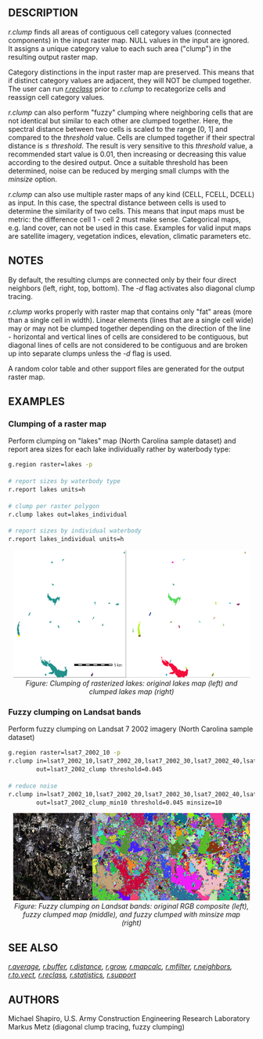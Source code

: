 ## DESCRIPTION

*r.clump* finds all areas of contiguous cell category values (connected
components) in the input raster map. NULL values in the input are
ignored. It assigns a unique category value to each such area ("clump")
in the resulting output raster map.

Category distinctions in the input raster map are preserved. This means
that if distinct category values are adjacent, they will NOT be clumped
together. The user can run *[r.reclass](r.reclass.md)* prior to
*r.clump* to recategorize cells and reassign cell category values.

*r.clump* can also perform "fuzzy" clumping where neighboring cells that
are not identical but similar to each other are clumped together. Here,
the spectral distance between two cells is scaled to the range \[0, 1\]
and compared to the *threshold* value. Cells are clumped together if
their spectral distance is ≤ *threshold*. The result is very sensitive
to this *threshold* value, a recommended start value is 0.01, then
increasing or decreasing this value according to the desired output.
Once a suitable threshold has been determined, noise can be reduced by
merging small clumps with the *minsize* option.

*r.clump* can also use multiple raster maps of any kind (CELL, FCELL,
DCELL) as input. In this case, the spectral distance between cells is
used to determine the similarity of two cells. This means that input
maps must be metric: the difference cell 1 - cell 2 must make sense.
Categorical maps, e.g. land cover, can not be used in this case.
Examples for valid input maps are satellite imagery, vegetation indices,
elevation, climatic parameters etc.

## NOTES

By default, the resulting clumps are connected only by their four direct
neighbors (left, right, top, bottom). The *-d* flag activates also
diagonal clump tracing.

*r.clump* works properly with raster map that contains only "fat" areas
(more than a single cell in width). Linear elements (lines that are a
single cell wide) may or may not be clumped together depending on the
direction of the line - horizontal and vertical lines of cells are
considered to be contiguous, but diagonal lines of cells are not
considered to be contiguous and are broken up into separate clumps
unless the *-d* flag is used.

A random color table and other support files are generated for the
output raster map.

## EXAMPLES

### Clumping of a raster map

Perform clumping on "lakes" map (North Carolina sample dataset) and
report area sizes for each lake individually rather by waterbody type:

```bash
g.region raster=lakes -p

# report sizes by waterbody type
r.report lakes units=h

# clump per raster polygon
r.clump lakes out=lakes_individual

# report sizes by individual waterbody
r.report lakes_individual units=h
```

<div align="center" style="margin: 10px">

[<img src="r_clump_lakes.png" data-border="1" width="600" height="260"
alt="r.clump lake clumping example" />](r_clump_lakes.png)
*Figure: Clumping of rasterized lakes: original lakes map (left) and
clumped lakes map (right)*

</div>

### Fuzzy clumping on Landsat bands

Perform fuzzy clumping on Landsat 7 2002 imagery (North Carolina sample
dataset)

```bash
g.region raster=lsat7_2002_10 -p
r.clump in=lsat7_2002_10,lsat7_2002_20,lsat7_2002_30,lsat7_2002_40,lsat7_2002_50,lsat7_2002_70 \
        out=lsat7_2002_clump threshold=0.045

# reduce noise
r.clump in=lsat7_2002_10,lsat7_2002_20,lsat7_2002_30,lsat7_2002_40,lsat7_2002_50,lsat7_2002_70 \
        out=lsat7_2002_clump_min10 threshold=0.045 minsize=10
```

<div align="center" style="margin: 10px">

[<img src="r_clump_lsat.png" data-border="1" width="600" height="178"
alt="r.clump example Landsat fuzzy clumping" />](r_clump_lakes.png)
*Figure: Fuzzy clumping on Landsat bands: original RGB composite (left),
fuzzy clumped map (middle), and fuzzy clumped with minsize map (right)*

</div>

## SEE ALSO

*[r.average](r.average.md), [r.buffer](r.buffer.md),
[r.distance](r.distance.md), [r.grow](r.grow.md),
[r.mapcalc](r.mapcalc.md), [r.mfilter](r.mfilter.md),
[r.neighbors](r.neighbors.md), [r.to.vect](r.to.vect.md),
[r.reclass](r.reclass.md), [r.statistics](r.statistics.md),
[r.support](r.support.md)*

## AUTHORS

Michael Shapiro, U.S. Army Construction Engineering Research
Laboratory
Markus Metz (diagonal clump tracing, fuzzy clumping)
